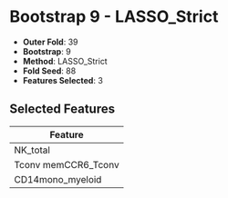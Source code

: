 # Bootstrap 9 - LASSO_Strict

- **Outer Fold**: 39
- **Bootstrap**: 9
- **Method**: LASSO_Strict
- **Fold Seed**: 88
- **Features Selected**: 3

## Selected Features

| Feature |
|---------|
| NK_total |
| Tconv memCCR6_Tconv |
| CD14mono_myeloid |
